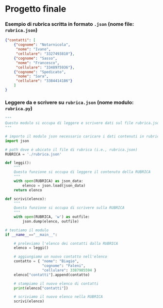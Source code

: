 # Progetto finale

### Esempio di rubrica scritta in formato <code>.json</code> (nome file: <code>rubrica.json</code>)
```json
{"contatti": [
    {"cognome": "Notarnicola", 
     "nome": "Ivano", 
     "cellulare": "3327493810"}, 
    {"cognome": "Sasso", 
     "nome": "Francesco", 
     "cellulare": "3348975936"}, 
    {"cognome": "Spedicato", 
     "nome": "Sara", 
     "cellulare": "3384414186"}
    ]
}
```

### Leggere da e scrivere su <code>rubrica.json</code> (nome modulo: <code>rubrica.py</code>)
```python
"""
Questo modulo si occupa di leggere e scrivere dati sul file rubrica.json
"""

# importo il modulo json necessario caricare i dati contenuti in rubrica.json
import json

# path dove è ubicato il file di rubrica (i.e., rubrica.json)
RUBRICA = './rubrica.json'

def leggi():
    """
    Questa funzione si occupa di leggere il contenuto della RUBRICA
    """
    with open(RUBRICA) as json_data:
        elenco = json.load(json_data)
    return elenco

def scrivi(elenco):
    """
    Questa funzione si occupa di scrivere sulla RUBRICA
    """
    with open(RUBRICA, 'w') as outfile:  
        json.dump(elenco, outfile)

# testiamo il modulo
if __name__=="__main__":

    # preleviamo l'elenco dei contatti dalla RUBRICA
    elenco = leggi()

    # aggiungiamo un nuovo contatto nell'elenco
    contatto = { "nome": "Biagio",
                 "cognome": "Faleni",
                 "cellulare": 3387985594 }
    elenco["contatti"].append(contatto)

    # stampiamo il nuovo elenco di contatti
    print(elenco["contatti"])

    # scriviamo il nuovo elenco nella RUBRICA
    scrivi(elenco)

```
<div style="text-align: justify;">

<!-- <div data-datacamp-exercise data-lang="python" data-height="650px" >
    <code data-type="sample-code" >
from urllib.request import urlopen

import json
import matplotlib.pyplot as plt
import numpy as np

"""
16 days forecast api-endpoint (see https://www.weatherbit.io/api/weather-forecast-16-day)
example: 
https://api.weatherbit.io/v2.0/forecast/daily?postal_code=72015&country=IT&key=a2e592329c9549dc8906aa5b9e84fc3b
"""

url_base = 'https://api.weatherbit.io/v2.0/forecast/daily?'
postal_code = '72100'   # Brindisi
country = 'IT'          # Italia
key = 'a2e592329c9549dc8906aa5b9e84fc3b'

url = url_base + 'postal_code=' + postal_code \
               + '&country=' + country \
               + '&key=' + key

# try to open the url
try:
    data = json.loads(urlopen(url).read().decode('utf-8'))
# if no data are given in the response, print the exception raised
except Exception as error:
    print(error)
# otherwise, parse the data contained in the response, and plot them
else:
    # plot minimum and maximum temperature as function of days
    day = np.zeros((len(data['data']),1))
    temperature = np.zeros((len(data['data']),2))
    for i in range(0,len(data['data'])):
        day[i] = i
        temperature[i][0] = data['data'][i]['min_temp']
        temperature[i][1] = data['data'][i]['max_temp']

    fig, ax = plt.subplots()
    ax.plot(day, temperature[:,0])
    ax.plot(day, temperature[:,1])

    ax.set(xlabel='Days', 
           ylabel='Temperature range', 
           title= data['city_name'] + ': 16 days weather forecast')
    ax.grid()

    # show the results
    plt.show()
    
    </code>
</div>  -->


</div>


<link rel="stylesheet" href="https://maxcdn.bootstrapcdn.com/bootstrap/4.0.0/css/bootstrap.min.css" integrity="sha384-Gn5384xqQ1aoWXA+058RXPxPg6fy4IWvTNh0E263XmFcJlSAwiGgFAW/dAiS6JXm" crossorigin="anonymous">


<script type="text/javascript" src="//cdn.datacamp.com/dcl-react.js.gz"></script>